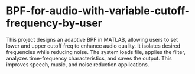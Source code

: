 # BPF-for-audio-with-variable-cutoff-frequency-by-user
This project designs an adaptive BPF in MATLAB, allowing users to set lower and upper cutoff freq to enhance audio quality. It isolates desired frequencies while reducing noise. The system loads file, applies the filter, analyzes time-frequency characteristics, and saves the output. This improves speech, music, and noise reduction applications.
